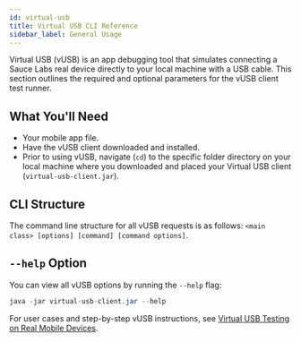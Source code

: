 ```yaml
---
id: virtual-usb
title: Virtual USB CLI Reference
sidebar_label: General Usage
---
```


Virtual USB (vUSB) is an app debugging tool that simulates connecting a Sauce Labs real device directly to your local machine with a USB cable. This section outlines the required and optional parameters for the vUSB client test runner.

## What You'll Need

* Your mobile app file.
* Have the vUSB client downloaded and installed.
* Prior to using vUSB, navigate (`cd`) to the specific folder directory on your local machine where you downloaded and placed your Virtual USB client (`virtual-usb-client.jar`).

## CLI Structure

The command line structure for all vUSB requests is as follows: `<main class> [options] [command] [command options]`.

## `--help` Option

You can view all vUSB options by running the `--help` flag:
```java
java -jar virtual-usb-client.jar --help
```

For user cases and step-by-step vUSB instructions, see [Virtual USB Testing on Real Mobile Devices](/mobile-apps/virtual-usb).
